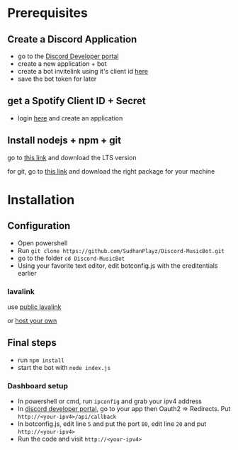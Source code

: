 # Prerequisites
## Create a Discord Application
- go to the [Discord Developer portal](https://discord.com/developers/applications)
- create a new application + bot
- create a bot invitelink using it's client id [here](https://discordapi.com/permissions.html)
- save the bot token for later
## get a Spotify Client ID + Secret
- login [here](https://developer.spotify.com/dashboard/) and create an application
## Install nodejs + npm + git
go to [this link](https://nodejs.org) and download the LTS version

for git, go to [this link](https://git-scm.com/download/win) and download the right package for your machine

# Installation
## Configuration
- Open powershell
- Run `git clone https://github.com/SudhanPlayz/Discord-MusicBot.git`
- go to the folder `cd Discord-MusicBot`
- Using your favorite text editor, edit botconfig.js with the creditentials earlier

### lavalink
use [public lavalink](https://lavalink-list.darrennathanael.com/)


or [host your own](https://code.darrennathanael.com/how-to-lavalink)

## Final steps
- run `npm install`
- start the bot with `node index.js`

### Dashboard setup 
- In powershell or cmd, run `ipconfig` and grab your ipv4 address
- In [discord developer portal](https://discord.com/developers/applications), go to your app then Oauth2 => Redirects. Put `http://<your-ipv4>/api/callback`
- In botconfig.js, edit line `5` and put the port `80`, edit line `20` and put `http://<your-ipv4>`
- Run the code and visit `http://<your-ipv4>`

